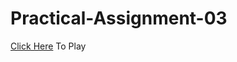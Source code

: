 # Practical-Assignment-03
<a href="https://replit.com/@neelpanchal17/quiz#index.js">Click Here</a> To Play
